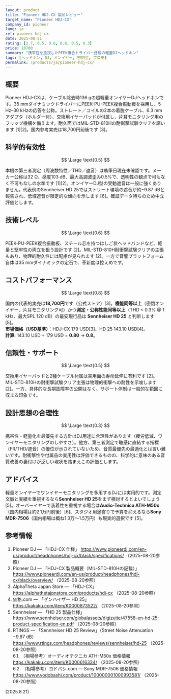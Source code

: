 ```yaml
---
layout: product
title: "Pioneer HDJ-CX 製品レビュー"
target_name: "Pioneer HDJ-CX"
company_id: pioneer
lang: ja
ref: pioneer-hdj-cx
date: 2025-08-21
rating: [2.7, 0.5, 0.6, 0.8, 0.5, 0.3]
price: 18700
summary: "携帯性を重視したPEEK複合ドライバー搭載の軽量DJヘッドホン"
tags: [ヘッドホン, DJ, オンイヤー, 密閉型, プロ用]
permalink: /products/ja/pioneer-hdj-cx/
---
```


## 概要

Pioneer HDJ-CXは、ケーブル除去時136 gの超軽量オンイヤーDJヘッドホンです。35 mmダイナミックドライバーにPEEK-PU-PEEK複合振動板を採用し、5 Hz–30 kHzの応答を公称。ストレート／コイルの2本の着脱ケーブル、6.3 mmアダプタ（ホルダー付）、交換用イヤーパッドが付属し、片耳モニタリング用のフリップ機構を備えます。耐久面ではMIL-STD-810Hの耐衝撃試験クリアを謳います [1][2]。国内参考実売は18,700円前後です [3]。

## 科学的有効性

$$ \Large \text{0.5} $$

本機の第三者測定（周波数特性／THD／遮音）は執筆日現在未確認です。メーカー公称は32 Ω、感度103 dB、最大高調波歪み0.5%で、透明性の観点で可もなく不可もなしの水準です [1][2]。オンイヤーDJ型の受動遮音は一般に強くありません。代表例のSennheiser HD 25ではストリート環境の遮音が約−9.87 dBと報告され、低域遮音が限定的な傾向を示します [6]。確証データ待ちのため中立評価とします。

## 技術レベル

$$ \Large \text{0.6} $$

PEEK-PU-PEEK複合振動板、スチール芯を持つはしご状ヘッドバンドなど、軽量と堅牢性の両立を狙う設計です [2]。MIL-STD-810H耐衝撃試験クリアの主張もあり、物理的耐久性には配慮が見られます [2]。一方で音響プラットフォーム自体は35 mmダイナミックの定石で、革新度は控えめです。

## コストパフォーマンス

$$ \Large \text{0.8} $$

国内の代表的実売は**18,700円**です（公式ストア）[3]。**機能同等以上**（密閉オンイヤー、片耳モニタリング可）かつ**測定・公称性能同等以上**（THD < 0.3% @ 1 kHz、最大SPL 120 dB）の最安現行品は **Sennheiser HD 25** と判断します [5]。  
**市場価格（USD基準）**：HDJ-CX 179 USD[3]、HD 25 143.10 USD[4]。  
**計算:** 143.10 USD ÷ 179 USD = **0.80** → **0.8**。

## 信頼性・サポート

$$ \Large \text{0.5} $$

交換用イヤーパッドと2種ケーブル付属は実用面の寿命延伸に有利です [2]。MIL-STD-810Hの耐衝撃試験クリア主張は物理的衝撃への耐性を示唆します [2]。一方、具体的な長期故障率の公開はなく、サポート体制は一般的な範囲に収まる印象です。

## 設計思想の合理性

$$ \Large \text{0.3} $$

携帯性・軽量化を最優先する方針はDJ用途に合理性があります（疲労低減、ワンイヤーモニタリングのしやすさ）。他方、第三者測定で聴感に直結する指標（FR/THD/遮音）の優位が示されていないため、音質最優先の最適化とは言い難いです。耐衝撃性や付属品の実用性は評価できるものの、科学的に意味のある音質改善の裏付けが乏しい現状を踏まえこの評価とします。

## アドバイス

軽量オンイヤーでワンイヤーモニタリングを多用するDJには実用的です。測定文脈と実績を重視するなら**Sennheiser HD 25**をまず検討するとよいでしょう [5]。オーバーイヤーで装着性を重視する場合は**Audio-Technica ATH-M50x**（国内相場は約2.1万円前後）[6]、スタジオ用途寄りで予算を抑えるなら**Sony MDR-7506**（国内相場は概ね1.3万〜1.5万円）も現実的選択です [5]。

## 参考情報

1. Pioneer DJ — 「HDJ-CX 仕様」 https://www.pioneerdj.com/en-us/product/headphones/hdj-cx/black/specifications/ （2025-08-20参照）  
2. Pioneer DJ — 「HDJ-CX 製品概要（MIL-STD-810Hの記載）」 https://www.pioneerdj.com/en-us/product/headphones/hdj-cx/black/overview/ （2025-08-20参照）  
3. AlphaTheta Japan Store — 「HDJ-CX」 https://alphathetajpnstore.com/products/hdj-cx （2025-08-20参照）  
4. 価格.com — 「ゼンハイザー HD 25」 https://kakaku.com/item/K0000873522/ （2025-08-20参照）  
5. Sennheiser — 「HD 25 製品仕様」 https://www.sennheiser.com/globalassets/digizuite/47558-en-hd-25-product-specification-en.pdf （2025-08-20参照）  
6. RTINGS — 「Sennheiser HD 25 Review」（Street Noise Attenuation −9.87 dB） https://www.rtings.com/headphones/reviews/sennheiser/hd-25 （2025-08-20参照）  
6.1. （相場参考）オーディオテクニカ ATH-M50x 価格情報 https://kakaku.com/item/K0000616334/ （2025-08-20参照）  
6.2. （相場参考）ヨドバシ.com — Sony MDR-7506 価格情報 https://www.yodobashi.com/product/100000001000993581/ （2025-08-20参照）

(2025.8.21)

